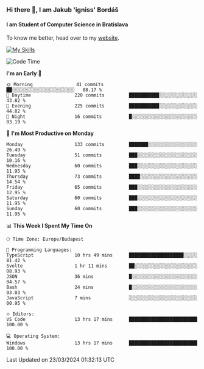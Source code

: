 ### Hi there 👋, I am Jakub 'igniss' Bordáš

#### I am Student of Computer Science in Bratislava
To know me better, head over to my [website](https://bordas.sk).

[![My Skills](https://skillicons.dev/icons?i=js,html,css,figma,svelte,java,kotlin,python,postgresql,typescript,nest,nodejs)](https://bordas.sk)


<!--START_SECTION:waka-->
![Code Time](http://img.shields.io/badge/Code%20Time-1%2C445%20hrs%2048%20mins-blue)

**I'm an Early 🐤** 

```text
🌞 Morning                41 commits          ██░░░░░░░░░░░░░░░░░░░░░░░   08.17 % 
🌆 Daytime                220 commits         ███████████░░░░░░░░░░░░░░   43.82 % 
🌃 Evening                225 commits         ███████████░░░░░░░░░░░░░░   44.82 % 
🌙 Night                  16 commits          █░░░░░░░░░░░░░░░░░░░░░░░░   03.19 % 
```
📅 **I'm Most Productive on Monday** 

```text
Monday                   133 commits         ███████░░░░░░░░░░░░░░░░░░   26.49 % 
Tuesday                  51 commits          ███░░░░░░░░░░░░░░░░░░░░░░   10.16 % 
Wednesday                60 commits          ███░░░░░░░░░░░░░░░░░░░░░░   11.95 % 
Thursday                 73 commits          ████░░░░░░░░░░░░░░░░░░░░░   14.54 % 
Friday                   65 commits          ███░░░░░░░░░░░░░░░░░░░░░░   12.95 % 
Saturday                 60 commits          ███░░░░░░░░░░░░░░░░░░░░░░   11.95 % 
Sunday                   60 commits          ███░░░░░░░░░░░░░░░░░░░░░░   11.95 % 
```


📊 **This Week I Spent My Time On** 

```text
🕑︎ Time Zone: Europe/Budapest

💬 Programming Languages: 
TypeScript               10 hrs 49 mins      ████████████████████░░░░░   81.42 % 
Svelte                   1 hr 11 mins        ██░░░░░░░░░░░░░░░░░░░░░░░   08.93 % 
JSON                     36 mins             █░░░░░░░░░░░░░░░░░░░░░░░░   04.57 % 
Bash                     24 mins             █░░░░░░░░░░░░░░░░░░░░░░░░   03.03 % 
JavaScript               7 mins              ░░░░░░░░░░░░░░░░░░░░░░░░░   00.95 % 

🔥 Editors: 
VS Code                  13 hrs 17 mins      █████████████████████████   100.00 % 

💻 Operating System: 
Windows                  13 hrs 17 mins      █████████████████████████   100.00 % 
```


 Last Updated on 23/03/2024 01:32:13 UTC
<!--END_SECTION:waka-->
